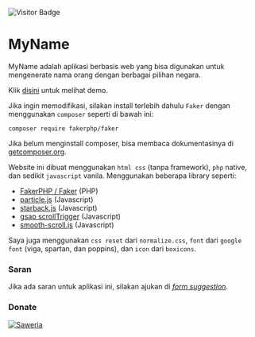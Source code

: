 
![Visitor Badge](https://visitor-badges.glitch.me?username=bbhpowpow&repo=myname&label=VISITOR&style=for-the-badge&color=%23457BFF&token=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&contentType=svg)
# MyName
MyName adalah aplikasi berbasis web yang bisa digunakan untuk mengenerate nama orang dengan berbagai pilihan negara.

Klik [disini](https://ksana.in/my) untuk melihat demo.

Jika ingin memodifikasi, silakan install terlebih dahulu `Faker` dengan menggunakan `composer` seperti di bawah ini:

```
composer require fakerphp/faker
```

Jika belum menginstall composer, bisa membaca dokumentasinya di [getcomposer.org](https://getcomposer.org/).

Website ini dibuat menggunakan `html css` (tanpa framework), `php` native, dan sedikit `javascript` vanila. Menggunakan beberapa library seperti: 

 - [FakerPHP / Faker](https://fakerphp.github.io/) (PHP) 
 - [particle.js](https://github.com/VincentGarreau/particles.js/) (Javascript) 
 - [starback.js](https://github.com/zuramai/starback.js) (Javascript)  
 - [gsap scrollTrigger](https://greensock.com/scrolltrigger/) (Javascript) 
 - [smooth-scroll.js](https://github.com/cferdinandi/smooth-scroll) (Javascript)

Saya juga menggunakan `css reset` dari `normalize.css`, `font` dari `google font` (viga, spartan, dan poppins), dan `icon` dari `boxicons`.

### Saran
Jika ada saran untuk aplikasi ini, silakan ajukan di [*form suggestion*](https://generator-nama.000webhostapp.com/form.php).

### Donate

[![Saweria](https://img.shields.io/badge/-SAWERIA-orange?style=for-the-badge)](https://saweria.co/abinf)


